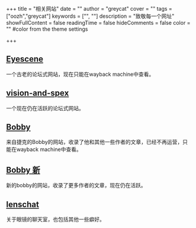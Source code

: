 +++
title = "相关网站"
date = ""
author = "greycat"
cover = ""
tags = ["oozh","greycat"]
keywords = ["", ""]
description = "致敬每一个网址"
showFullContent = false
readingTime = false
hideComments = false
color = "" #color from the theme settings

+++


## [Eyescene](https://web.archive.org/web/20170830002115/http://eyescene.net/cgi-bin/threads.cgi)

一个古老的论坛式网站，现在只能在wayback machine中查看。

## [vision-and-spex](https://vision-and-spex.com/)

一个现在仍在活跃的论坛式网站。

## [Bobby](https://web.archive.org/web/20221113110114/http://bobbygoc.sweb.cz/index.htm)

来自捷克的Bobby的网站，收录了他和其他一些作者的文章，已经不再运营，只能在wayback machine中查看。

## [Bobby 新](http://bobbylaurel.blogspot.com/)

新的bobby的网站，收录了更多作者的文章，现在仍在活跃。

## [lenschat](https://lenschat.com/)

关于眼镜的聊天室，也包括其他一些癖好。
